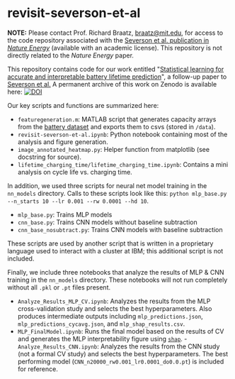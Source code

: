 # revisit-severson-et-al

**NOTE:** Please contact Prof. Richard Braatz, braatz@mit.edu, for access to the code repository associated with the [Severson et al. publication in *Nature Energy*](https://doi.org/10.1038/s41560-019-0356-8) (available with an academic license). This repository is not directly related to the *Nature Energy* paper.

This repository contains code for our work entitled "[Statistical learning for accurate and interpretable battery lifetime prediction](https://doi.org/10.1149/1945-7111/ac2704)", a follow-up paper to [Severson et al.](https://doi.org/10.1038/s41560-019-0356-8) A permanent archive of this work on Zenodo is available here:
[![DOI](https://zenodo.org/badge/282795046.svg)](https://zenodo.org/badge/latestdoi/282795046)

Our key scripts and functions are summarized here:
- `featuregeneration.m`: MATLAB script that generates capacity arrays from the [battery dataset](https://data.matr.io/1/projects/5c48dd2bc625d700019f3204) and exports them to csvs (stored in `/data`).
- `revisit-severson-et-al.ipynb`: Python notebook containing most of the analysis and figure generation.
- `image_annotated_heatmap.py`: Helper function from matplotlib (see docstring for source).
- `lifetime_charging_time/lifetime_charging_time.ipynb`: Contains a mini analysis on cycle life vs. charging time.

In addition, we used three scripts for neural net model training in the `nn_models` directory.
Calls to these scripts look like this:
`python mlp_base.py --n_starts 10 --lr 0.001 --rw 0.0001 --hd 10`.
- `mlp_base.py`: Trains MLP models
- `cnn_base.py`: Trains CNN models without baseline subtraction
- `cnn_base_nosubtract.py`: Trains CNN models with baseline subtraction

These scripts are used by another script that is written
in a proprietary language used to interact with a cluster at IBM;
this additional script is not included.

Finally, we include three notebooks that analyze the results of MLP & CNN training
in the `nn_models` directory.
These notebooks will not run completely without all `.pkl` or `.pt` files present.
- `Analyze_Results_MLP_CV.ipynb`: Analyzes the results from the MLP cross-validation study and selects the best hyperparameters. Also produces intermediate outputs including `mlp_predictions.json`, `mlp_predictions_cycavg.json`, and `mlp_shap_results.csv`.
- `MLP_FinalModel.ipynb`: Runs the final model based on the results of CV and generates the MLP interpretability figure using [`shap`](https://github.com/slundberg/shap).
-`Analyze_Results_CNN.ipynb`: Analyzes the results from the CNN study
(not a formal CV study) and selects the best hyperparameters. The best performing model (`CNN_n20000_rw0.001_lr0.0001_do0.0.pt`) 
is included for reference.
